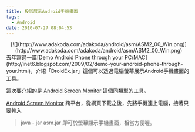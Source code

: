 ```yaml
---
title: 投影展示Android手機畫面
tags:
  - Android
date: 2010-07-27 08:04:53
---
```


<div class="separator" style="clear: both; text-align: center;">[![](http://www.adakoda.com/adakoda/android/asm/ASM2_00_Win.png)](http://www.adakoda.com/adakoda/android/asm/ASM2_00_Win.png)</div>
去年寫過一篇[Demo Android Phone through your PC/MAC](http://inet6.blogspot.com/2009/02/demo-your-android-phone-through-your.html)，介紹「DroidEx.jar」這個可以透過電腦螢幕展示Android手機畫面的工具。

這次要介紹的是 [Android Screen Monitor](http://www.adakoda.com/adakoda/android/asm/) 這個同類型的工具。

[Android Screen Monitor](http://www.adakoda.com/adakoda/android/asm/) 跨平台，從網頁下載之後，先將手機連上電腦，接著只要輸入

> java - jar asm.jar
即可於螢幕顯示手機畫面，相當方便喔。
